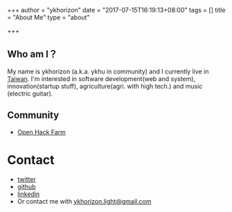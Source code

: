 +++
author = "ykhorizon"
date = "2017-07-15T16:19:13+08:00"
tags = []
title = "About Me"
type = "about"

+++

## Who am I？
My name is ykhorizon (a.k.a. ykhu in community) and I currently live in [Taiwan](https://en.wikipedia.org/wiki/Taiwan).
I'm interested in software development(web and system), innovation(startup stuff), agriculture(agri. with high tech.) and music (electric guitar).

## Community
- [Open Hack Farm](https://www.facebook.com/groups/OpenHackFarm/?fref=nf )


# Contact

- [twitter](https://twitter.com/ykhorizon)
- [github](https://github.com/ykhorzon)
- [linkedin](https://www.linkedin.com/in/yu-kang-hu-78b95494/)
- Or contact me with ykhorizon.light@gmail.com